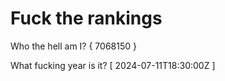 # Fuck the rankings

Who the hell am I?
{ 7068150 }

What fucking year is it?
[ 2024-07-11T18:30:00Z ]
